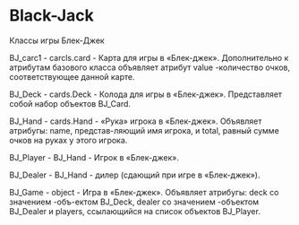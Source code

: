 # Black-Jack

Классы игры Блек-Джек

ВJ_carc1 - carcls.card - Карта для игры в «Блек-джек». Дополнительно к атрибутам базового класса объявляет атрибут value -количество очков, соответствующее данной карте.

ВJ_Deck - cards.Deck - Колода для игры в «Блек-джек». Представляет собой набор объектов BJ_Card.

ВJ_Hand - cards.Hand - «Рука» игрока в «Блек-джек». Объявляет атрибугы: name, представ-ляющий имя игрока, и total, равный сумме очков на руках у этого игрока.

ВJ_Player - ВJ_Hand - Игрок в «Блек-джек».

ВJ_Dealer - ВJ_Hand - дилер (сдающий при игре в «Блек-джек»).

ВJ_Game - object - Игра в «Блек-джек». Объявляет атрибугы: deck со значением -объ-ектом ВJ_Deck, dealer со значением -объектом ВJ_Dealer и players, ссылающийся 
                   на список объектов ВJ_Player.

